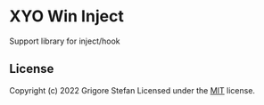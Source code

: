 # XYO Win Inject

Support library for inject/hook

## License

Copyright (c) 2022 Grigore Stefan
Licensed under the [MIT](LICENSE) license.
